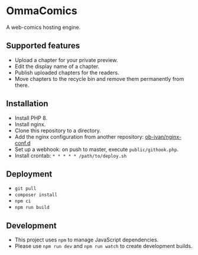 # OmmaComics

A web-comics hosting engine.

## Supported features

- Upload a chapter for your private preview.
- Edit the display name of a chapter.
- Publish uploaded chapters for the readers.
- Move chapters to the recycle bin and remove them permanently from there.

## Installation
- Install PHP 8.
- Install nginx.
- Clone this repository to a directory.
- Add the nginx configuration from another repository: [ob-ivan/nginx-conf.d](https://github.com/ob-ivan/nginx-conf.d)
- Set up a webhook: on push to master, execute `public/githook.php`.
- Install crontab: `* * * * * /path/to/deploy.sh`

## Deployment

- `git pull`
- `composer install`
- `npm ci`
- `npm run build`

## Development

- This project uses `npm` to manage JavaScript dependencies.
- Please use `npm run dev` and `npm run watch` to create development builds.
